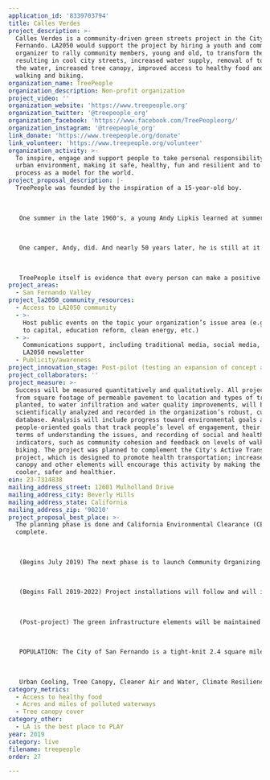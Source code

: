```yaml
---
application_id: '8339703794'
title: Calles Verdes
project_description: >-
  Calles Verdes is a community-driven green streets project in the City of San
  Fernando. LA2050 would support the project by hiring a youth and community
  organizer to rally community members, young and old, to transform the city,
  resulting in cool city streets, increased water supply, removal of toxins from
  the water, increased tree canopy, improved access to healthy food and more
  walking and biking.
organization_name: TreePeople
organization_description: Non-profit organization
project_video: ''
organization_website: 'https://www.treepeople.org'
organization_twitter: '@treepeople_org'
organization_facebook: 'https://www.facebook.com/TreePeopleorg/'
organization_instagram: '@treepeople_org'
link_donate: 'https://www.treepeople.org/donate'
link_volunteer: 'https://www.treepeople.org/volunteer'
organization_activity: >-
  To inspire, engage and support people to take personal responsibility for the
  urban environment, making it safe, healthy, fun and resilient and to share the
  process as a model for the world.
project_proposal_description: |-
  TreePeople was founded by the inspiration of a 15-year-old boy. 
   
   
   
   One summer in the late 1960's, a young Andy Lipkis learned at summer camp that smog from LA was killing the trees there and that the entire forest could be gone in 20 years. Deeply worried, Andy rallied 14 of his fellow campers, boys and girls, who worked for an intensive week planting a grove of smog-resistant trees. At the end of the week, as they boarded a bus to return back to the city, Andy wept. He was so moved by the experience but didn’t think their efforts would make a difference or that they could stop the death of the forest. A counselor told the kids if they were inspired, they shouldn’t stop — that they should take their awakened passion and conviction back to the city and make a difference.
   
   
   
   One camper, Andy, did. And nearly 50 years later, he is still at it. He came home to LA and started planting and teaching people about the importance of trees. In 1973, he officially founded TreePeople. Since then, TreePeople has engaged millions of Angelenos in planting and caring for nearly 3 million trees, has given inspiration and birth to other environmentalists around the world, has developed innovative solutions to climate resilience, water management, urban forestry, and fire resilience, and in the process, has shown people that they can make a difference.
   
   
   
   TreePeople itself is evidence that every person can make a positive difference. The largest tree in the world, the California Redwood, begins with a seed so small that it is microscopic. Even after it has grown into an acorn, who would imagine that it could grow hundreds of feet tall? For every person who has a dream but feels too small and powerless to believe in their dream, think of the redwoods. Those towering beauties that were once too small to see kept growing, in spite of hardships, to provide the earth a multitude of eco-benefits and to offer peace and beauty and joy to so many. Like the redwood, every person has power inside of them to make a difference. Coming together with others to plant a tree can awaken that power. TreePeople’s dream is for every Angelono to get in touch with their power and to transform this city and their own lives by doing so.
project_areas:
  - San Fernando Valley
project_la2050_community_resources:
  - Access to LA2050 community
  - >-
    Host public events on the topic your organization’s issue area (e.g. access
    to capital, education reform, clean energy, etc.) 
  - >-
    Communications support, including traditional media, social media, and
    LA2050 newsletter
  - Publicity/awareness
project_innovation_stage: Post-pilot (testing an expansion of concept after initially successful pilot)
project_collaborators: ''
project_measure: >-
  Success will be measured quantitatively and qualitatively. All project data,
  from square footage of permeable pavement to location and types of trees
  planted, to water infiltration and water quality improvements, will be
  scientifically analyzed and recorded in the organization’s robust, customized
  database. Analysis will include progress toward environmental goals as well as
  people-oriented goals that track people’s level of engagement, their growth in
  terms of understanding the issues, and recording of social and health
  indicators, such as community cohesion and feedback on levels of walking and
  biking. The project was planned to complement the City's Active Transportation
  project, which is designed to promote health transportation; increased tree
  canopy and other elements will encourage this activity by making the streets
  cooler, safer and healthier.
ein: 23-7314838
mailing_address_street: 12601 Mulholland Drive
mailing_address_city: Beverly Hills
mailing_address_state: California
mailing_address_zip: '90210'
project_proposal_best_place: >-
  The planning phase is done and California Environmental Clearance (CEQA) is
  complete. 
   
   
   
   (Begins July 2019) The next phase is to launch Community Organizing. TreePeople has a long history in the NE Valley and has established close ties with schools, CBOs, and health organizations in the area. LA2050 will help build on this foundation by bringing on a youth and community organizer. This role will work with local youth and adults to engage and mobilize in making their community healthier and to empower them to become advocates for the health of their community. 
   
   
   
   (Begins Fall 2019-2022) Project installations will follow and will include bioretention swales and vegetated curb extensions on MacClay Street, a residential street; reflective surfaces, bioswales, and trees in a parking lot; permeable pavement on Carlisle Street; vegetated curb extensions along commercial corridor Brand Blvd; and engaging residents in planting and caring for 750 trees on residential parkways, in town, and in a park. Fruit trees, to create a patchwork fruit tree grove at residential homes will take place in early 2020. TreePeople will host demonstration workshops and provide guidance for each greening event. TreePeople will contract with Los Angeles Conservation Corps or another subcontractor on necessary construction elements, like asphalt removal. Infiltration rates, flood reduction, stormwater capture, water quality, GHG capture and avoidance, and both atmospheric and surface cooling will be measured against the baseline once installations are complete.
   
   
   
   (Post-project) The green infrastructure elements will be maintained for three years by TreePeople, in partnership with community members. We will also train the City's Department of Public Works in proper maintenance of the bioswales, trees, and vegetated curb cuts to ensure the long-term health of the project. The City has indicated a willingness to maintain the project in the future.
   
   
   
   POPULATION: The City of San Fernando is a tight-knit 2.4 square mile working-class California Mission town with Latinos accounting for 93% of the total population and at least 18% of documented residents living below the federal poverty level, exceeding the state average. The California Environmental Protection Agency’s CalEnviroScreen has determined that the City of San Fernando is located in one of the most disadvantaged areas in the state, ranking in one of the highest categories for poverty, unemployment, exposure to environmental health hazards such as toxic sites, poor air quality, groundwater contamination threats and other pollution burdens. 
   
   
   
   Urban Cooling, Tree Canopy, Cleaner Air and Water, Climate Resilience, Healthy Food, Community Engagement and Social Cohesion will all be measured and are expected to show significant improvement. Additional project information and details are available upon request by contacting TreePeople.
category_metrics:
  - Access to healthy food
  - Acres and miles of polluted waterways
  - Tree canopy cover
category_other:
  - LA is the best place to PLAY
year: 2019
category: live
filename: treepeople
order: 27

---
```

